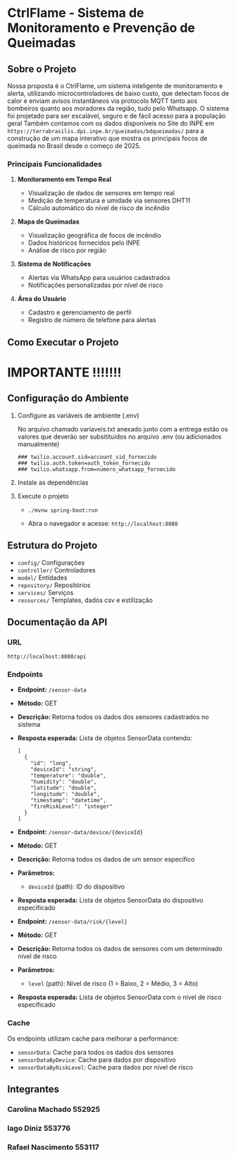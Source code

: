 # CtrlFlame - Sistema de Monitoramento e Prevenção de Queimadas

##  Sobre o Projeto

Nossa proposta é o CtrlFlame, um sistema inteligente de monitoramento e 
alerta, utilizando microcontroladores de baixo custo, que detectam focos 
de calor e enviam avisos instantâneos via protocolo MQTT tanto aos bombeiros quanto aos 
moradores da região, tudo pelo Whatsapp. 
O sistema foi projetado para ser escalável, seguro e de fácil acesso para a população geral
Também contamos com os dados disponíveis no Site do INPE em `https://terrabrasilis.dpi.inpe.br/queimadas/bdqueimadas/` para a construção de um mapa interativo que mostra os principais focos de queimada no Brasil desde o começo de 2025.

###  Principais Funcionalidades

1. **Monitoramento em Tempo Real**
   - Visualização de dados de sensores em tempo real
   - Medição de temperatura e umidade via sensores DHT11
   - Cálculo automático do nível de risco de incêndio

2. **Mapa de Queimadas**
   - Visualização geográfica de focos de incêndio
   - Dados históricos fornecidos pelo INPE
   - Análise de risco por região

3. **Sistema de Notificações**
   - Alertas via WhatsApp para usuários cadastrados
   - Notificações personalizadas por nível de risco

4. **Área do Usuário**
   - Cadastro e gerenciamento de perfil
   - Registro de número de telefone para alertas

## Como Executar o Projeto

# IMPORTANTE !!!!!!!

## Configuração do Ambiente

1. Configure as variáveis de ambiente (.env)

   No arquivo chamado variaveis.txt anexado junto com a entrega estão os valores que deverão ser subsitituidos no arquivo .env (ou adicionados manualmente)
   ```
   ### twilio.account.sid=account_sid_fornecido 
   ### twilio.auth.token=auth_token_fornecido
   ### twilio.whatsapp.from=numero_whatsapp_fornecido
   ```

3. Instale as dependências 


4. Execute o projeto
   - `./mvnw spring-boot:run`

   - Abra o navegador e acesse: `http://localhost:8080`



## Estrutura do Projeto

- `config/`      Configurações
- `controller/`  Controladores
- `model/`   Entidades
- `repository/` Repositórios
- `services/`  Serviços
- `resources/` Templates, dados csv e estilização


## Documentação da API

### URL
```
http://localhost:8080/api
```

### Endpoints

- **Endpoint:** `/sensor-data`
- **Método:** GET
- **Descrição:** Retorna todos os dados dos sensores cadastrados no sistema
- **Resposta esperada:** Lista de objetos SensorData contendo:
  ```
  [
    {
      "id": "long",
      "deviceId": "string",
      "temperature": "double",
      "humidity": "double",
      "latitude": "double",
      "longitude": "double",
      "timestamp": "datetime",
      "fireRiskLevel": "integer"
    }
  ]
  ```

- **Endpoint:** `/sensor-data/device/{deviceId}`
- **Método:** GET
- **Descrição:** Retorna todos os dados de um sensor específico
- **Parâmetros:**
  - `deviceId` (path): ID do dispositivo
- **Resposta esperada:** Lista de objetos SensorData do dispositivo especificado

- **Endpoint:** `/sensor-data/risk/{level}`
- **Método:** GET
- **Descrição:** Retorna todos os dados de sensores com um determinado nível de risco
- **Parâmetros:**
  - `level` (path): Nível de risco (1 = Baixo, 2 = Médio, 3 = Alto)
- **Resposta esperada:** Lista de objetos SensorData com o nível de risco especificado

### Cache

Os endpoints utilizam cache para melhorar a performance:
- `sensorData`: Cache para todos os dados dos sensores
- `sensorDataByDevice`: Cache para dados por dispositivo
- `sensorDataByRiskLevel`: Cache para dados por nível de risco


## Integrantes

### Carolina Machado 552925
### Iago Diniz 553776
### Rafael Nascimento 553117


